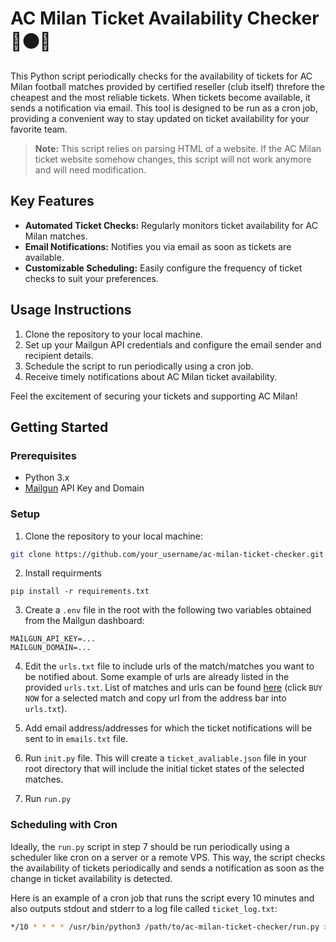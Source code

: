 # AC Milan Ticket Availability Checker 🔴⚫🎫

This Python script periodically checks for the availability of tickets for AC Milan football matches provided by certified reseller (club itself) threfore the cheapest and the most reliable tickets. When tickets become available, it sends a notification via email. This tool is designed to be run as a cron job, providing a convenient way to stay updated on ticket availability for your favorite team.

> **Note:** This script relies on parsing HTML of a website. If the AC Milan ticket website somehow changes, this script will not work anymore and will need modification.

## Key Features

-   **Automated Ticket Checks:** Regularly monitors ticket availability for AC Milan matches.
-   **Email Notifications:** Notifies you via email as soon as tickets are available.
-   **Customizable Scheduling:** Easily configure the frequency of ticket checks to suit your preferences.

## Usage Instructions

1. Clone the repository to your local machine.
2. Set up your Mailgun API credentials and configure the email sender and recipient details.
3. Schedule the script to run periodically using a cron job.
4. Receive timely notifications about AC Milan ticket availability.

Feel the excitement of securing your tickets and supporting AC Milan!

## Getting Started

### Prerequisites

-   Python 3.x
-   [Mailgun](https://www.mailgun.com/) API Key and Domain

### Setup

1. Clone the repository to your local machine:

```bash
git clone https://github.com/your_username/ac-milan-ticket-checker.git
```

2. Install requirments

```
pip install -r requirements.txt
```

3. Create a `.env` file in the root with the following two variables obtained from the Mailgun dashboard:

```
MAILGUN_API_KEY=...
MAILGUN_DOMAIN=...
```

4. Edit the `urls.txt` file to include urls of the match/matches you want to be notified about. Some example of urls are already listed in the provided `urls.txt`. List of matches and urls can be found [here](https://singletickets.acmilan.com/en/) (click `BUY NOW` for a selected match and copy url from the address bar into `urls.txt`).

5. Add email address/addresses for which the ticket notifications will be sent to in `emails.txt` file.

6. Run `init.py` file. This will create a `ticket_avaliable.json` file in your root directory that will include the initial ticket states of the selected matches.

7. Run `run.py`

### Scheduling with Cron

Ideally, the `run.py` script in step 7 should be run periodically using a scheduler like cron on a server or a remote VPS. This way, the script checks the availability of tickets periodically and sends a notification as soon as the change in ticket availability is detected.

Here is an example of a cron job that runs the script every 10 minutes and also outputs stdout and stderr to a log file called `ticket_log.txt`:

```bash
*/10 * * * * /usr/bin/python3 /path/to/ac-milan-ticket-checker/run.py >> /path/to/ac-milan-ticket-checker/ticket_log.txt 2>&1
```
